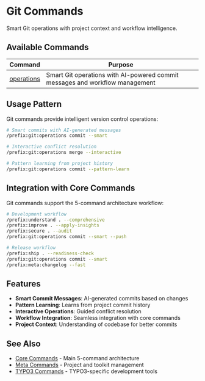# Git Commands

Smart Git operations with project context and workflow intelligence.

## Available Commands

| Command | Purpose |
|---------|---------|
| [operations](operations.md) | Smart Git operations with AI-powered commit messages and workflow management |

## Usage Pattern

Git commands provide intelligent version control operations:

```bash
# Smart commits with AI-generated messages
/prefix:git:operations commit --smart

# Interactive conflict resolution
/prefix:git:operations merge --interactive

# Pattern learning from project history
/prefix:git:operations commit --pattern-learn
```

## Integration with Core Commands

Git commands support the 5-command architecture workflow:

```bash
# Development workflow
/prefix:understand . --comprehensive
/prefix:improve . --apply-insights
/prefix:secure . --audit
/prefix:git:operations commit --smart --push

# Release workflow
/prefix:ship . --readiness-check
/prefix:git:operations commit --smart
/prefix:meta:changelog --fast
```

## Features

- **Smart Commit Messages**: AI-generated commits based on changes
- **Pattern Learning**: Learns from project commit history
- **Interactive Operations**: Guided conflict resolution
- **Workflow Integration**: Seamless integration with core commands
- **Project Context**: Understanding of codebase for better commits

## See Also

- [Core Commands](../README.md) - Main 5-command architecture
- [Meta Commands](../meta/README.md) - Project and toolkit management
- [TYPO3 Commands](../typo3/README.md) - TYPO3-specific development tools

